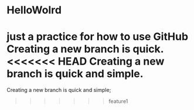 # HelloWolrd
just a practice for how to use GitHub
Creating a new branch is quick.
<<<<<<< HEAD
Creating a new branch is quick and simple.
=======
Creating a new branch is quick and simple;
>>>>>>> feature1
